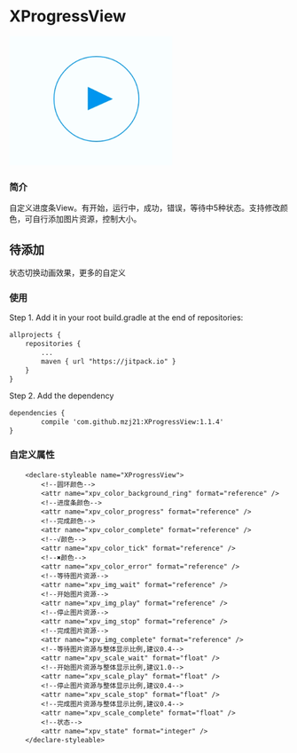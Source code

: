 # XProgressView
![Demo](https://github.com/mzj21/xprogressview/blob/master/screenshots/sample1.gif?raw=true)

### 简介
自定义进度条View。有开始，运行中，成功，错误，等待中5种状态。支持修改颜色，可自行添加图片资源，控制大小。

## 待添加
状态切换动画效果，更多的自定义

### 使用
Step 1. Add it in your root build.gradle at the end of repositories:
```
allprojects {
	repositories {
		...
		maven { url "https://jitpack.io" }
	}
}
```

Step 2. Add the dependency
```
dependencies {
	    compile 'com.github.mzj21:XProgressView:1.1.4'
}
```

### 自定义属性
```
    <declare-styleable name="XProgressView">
        <!--圆环颜色-->
        <attr name="xpv_color_background_ring" format="reference" />
        <!--进度条颜色-->
        <attr name="xpv_color_progress" format="reference" />
        <!--完成颜色-->
        <attr name="xpv_color_complete" format="reference" />
        <!--√颜色-->
        <attr name="xpv_color_tick" format="reference" />
        <!--✖颜色-->
        <attr name="xpv_color_error" format="reference" />
        <!--等待图片资源-->
        <attr name="xpv_img_wait" format="reference" />
        <!--开始图片资源-->
        <attr name="xpv_img_play" format="reference" />
        <!--停止图片资源-->
        <attr name="xpv_img_stop" format="reference" />
        <!--完成图片资源-->
        <attr name="xpv_img_complete" format="reference" />
        <!--等待图片资源与整体显示比例,建议0.4-->
        <attr name="xpv_scale_wait" format="float" />
        <!--开始图片资源与整体显示比例,建议1.0-->
        <attr name="xpv_scale_play" format="float" />
        <!--停止图片资源与整体显示比例,建议0.4-->
        <attr name="xpv_scale_stop" format="float" />
        <!--完成图片资源与整体显示比例,建议0.4-->
        <attr name="xpv_scale_complete" format="float" />
        <!--状态-->
        <attr name="xpv_state" format="integer" />
    </declare-styleable>
```